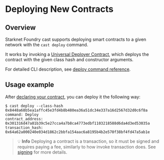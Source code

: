 # Deploying New Contracts

## Overview

Starknet Foundry cast supports deploying smart contracts to a given network with the `cast deploy` command.

It works by invoking a [Universal Deployer Contract](https://docs.openzeppelin.com/contracts-cairo/0.6.1/udc), which deploys the contract with the given class hash and constructor arguments.

For detailed CLI description, see [deploy command reference](../reference/cast/index.html#deploy).

## Usage example

After [declaring your contract](./declare.md), you can deploy it the following way:

```shell
$ cast deploy --class-hash 0x8448a68b5ea1affc45e3fd4b8b480ea36a51dc34e337a16d2567d32d0c6f8a
command: Deploy
contract_address: 0x301316d47a81b39c5e27cca4a7b8ca4773edbf1103218588d6da4d3ed53035a
transaction_hash: 0x64a62a000240e034d1862c2bbfa154aac6a8195b4b2e570f38bf4fd47a5ab1e
```

> 💡 **Info**
> Deploying a contract is a transaction, so it must be signed and requires paying a fee, similarly to how invoke transaction does. See [signing](./invoke.md#signing) for more details.
